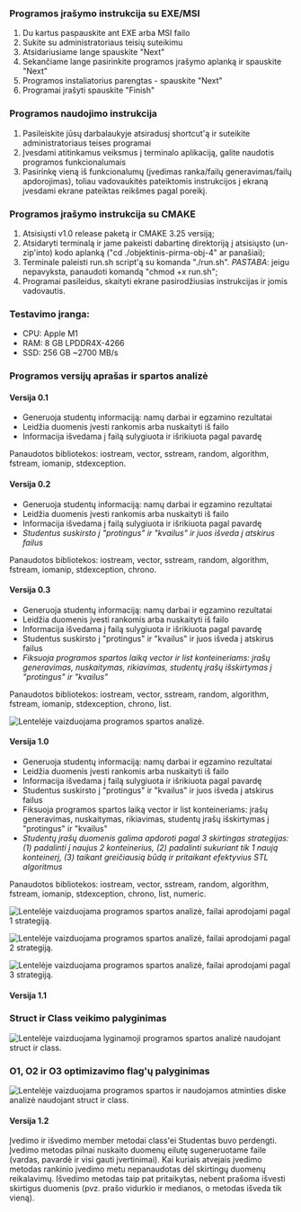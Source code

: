 ### Programos įrašymo instrukcija su EXE/MSI

1. Du kartus paspauskite ant EXE arba MSI failo
2. Sukite su administratoriaus teisių suteikimu
3. Atsidariusiame lange spauskite "Next"
4. Sekančiame lange pasirinkite programos įrašymo aplanką ir spauskite "Next"
5. Programos instaliatorius parengtas - spauskite "Next"
6. Programai įrašyti spauskite "Finish"

### Programos naudojimo instrukcija

1. Pasileiskite jūsų darbalaukyje atsiradusį shortcut'ą ir suteikite administratoriaus teises programai
2. Įvesdami atitinkamus veiksmus į terminalo aplikaciją, galite naudotis programos funkcionalumais
3. Pasirinkę vieną iš funkcionalumų (įvedimas ranka/failų generavimas/failų apdorojimas), toliau vadovaukitės pateiktomis instrukcijos į ekraną įvesdami ekrane pateiktas reikšmes pagal poreikį.

### Programos įrašymo instrukcija su CMAKE

1. Atsisiųsti v1.0 release paketą ir CMAKE 3.25 versiją;
2. Atsidaryti terminalą ir jame pakeisti dabartinę direktoriją į atsisiųsto (un-zip'into) kodo aplanką ("cd ./objektinis-pirma-obj-4" ar panašiai);
3. Terminale paleisti run.sh script'ą su komanda "./run.sh". *PASTABA*: jeigu nepavyksta, panaudoti komandą "chmod +x run.sh";
4. Programai pasileidus, skaityti ekrane pasirodžiusias instrukcijas ir jomis vadovautis.

### Testavimo įranga:
- CPU: Apple M1
- RAM: 8 GB LPDDR4X-4266
- SSD: 256 GB ~2700 MB/s

### Programos versijų aprašas ir spartos analizė

#### Versija 0.1

- Generuoja studentų informaciją: namų darbai ir egzamino rezultatai
- Leidžia duomenis įvesti rankomis arba nuskaityti iš failo
- Informacija išvedama į failą sulygiuota ir išrikiuota pagal pavardę

Panaudotos bibliotekos: iostream, vector, sstream, random, algorithm, fstream, iomanip, stdexception.

#### Versija 0.2

- Generuoja studentų informaciją: namų darbai ir egzamino rezultatai
- Leidžia duomenis įvesti rankomis arba nuskaityti iš failo
- Informacija išvedama į failą sulygiuota ir išrikiuota pagal pavardę
- *Studentus suskirsto į "protingus" ir "kvailus" ir juos išveda į atskirus failus*

Panaudotos bibliotekos: iostream, vector, sstream, random, algorithm, fstream, iomanip, stdexception, chrono.

#### Versija 0.3

- Generuoja studentų informaciją: namų darbai ir egzamino rezultatai
- Leidžia duomenis įvesti rankomis arba nuskaityti iš failo
- Informacija išvedama į failą sulygiuota ir išrikiuota pagal pavardę
- Studentus suskirsto į "protingus" ir "kvailus" ir juos išveda į atskirus failus
- *Fiksuoja programos spartos laiką vector ir list konteineriams: įrašų generavimas, nuskaitymas, rikiavimas, studentų įrašų išskirtymas į "protingus" ir "kvailus"*

Panaudotos bibliotekos: iostream, vector, sstream, random, algorithm, fstream, iomanip, stdexception, chrono, list.

![Lentelėje vaizduojama programos spartos analizė.](./spartos-analize/programos-spartos-analize-0.png)

#### Versija 1.0

- Generuoja studentų informaciją: namų darbai ir egzamino rezultatai
- Leidžia duomenis įvesti rankomis arba nuskaityti iš failo
- Informacija išvedama į failą sulygiuota ir išrikiuota pagal pavardę
- Studentus suskirsto į "protingus" ir "kvailus" ir juos išveda į atskirus failus
- Fiksuoja programos spartos laiką vector ir list konteineriams: įrašų generavimas, nuskaitymas, rikiavimas, studentų įrašų išskirtymas į "protingus" ir "kvailus"
- *Studentų įrašų duomenis galima apdoroti pagal 3 skirtingas strategijas: (1) padalinti į naujus 2 konteinerius, (2) padalinti sukuriant tik 1 naują konteinerį, (3) taikant greičiausią būdą ir pritaikant efektyvius STL algoritmus*

Panaudotos bibliotekos: iostream, vector, sstream, random, algorithm, fstream, iomanip, stdexception, chrono, list, numeric.

![Lentelėje vaizduojama programos spartos analizė, failai aprodojami pagal 1 strategiją.](./spartos-analize/programos-spartos-analize-1.png)

![Lentelėje vaizduojama programos spartos analizė, failai aprodojami pagal 2 strategiją.](./spartos-analize/programos-spartos-analize-2.png)

![Lentelėje vaizduojama programos spartos analizė, failai aprodojami pagal 3 strategiją.](./spartos-analize/programos-spartos-analize-3.png)

#### Versija 1.1

### Struct ir Class veikimo palyginimas

![Lentelėje vaizduojama lyginamoji programos spartos analizė naudojant struct ir class.](./spartos-analize/programos-spartos-analize-4.png)

### O1, O2 ir O3 optimizavimo flag'ų palyginimas

![Lentelėje vaizduojama programos spartos ir naudojamos atminties diske analizė naudojant struct ir class.](./spartos-analize/programos-spartos-analize-5.png)

#### Versija 1.2

Įvedimo ir išvedimo member metodai class'ei Studentas buvo perdengti. Įvedimo metodas pilnai nuskaito duomenų eilutę sugeneruotame faile (vardas, pavardė ir visi gauti įvertinimai). Kai kuriais atvejais įvedimo metodas rankinio įvedimo metu nepanaudotas dėl skirtingų duomenų reikalavimų. Išvedimo metodas taip pat pritaikytas, nebent prašoma išvesti skirtigus duomenis (pvz. prašo vidurkio ir medianos, o metodas išveda tik vieną).